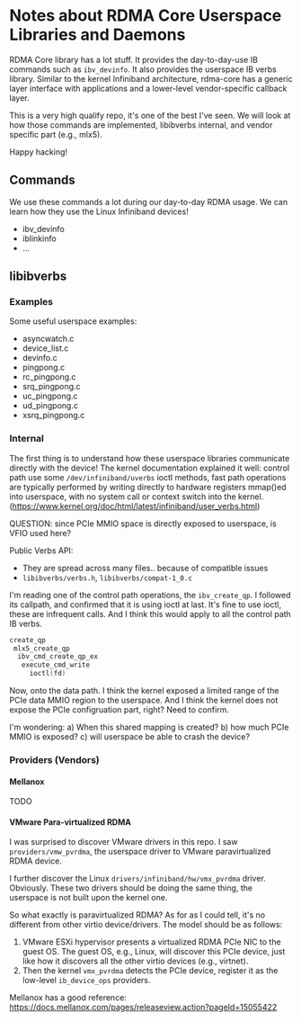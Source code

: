 # Notes about RDMA Core Userspace Libraries and Daemons

RDMA Core library has a lot stuff.
It provides the day-to-day-use IB commands such as `ibv_devinfo`.
It also provides the userspace IB verbs library.
Similar to the kernel Infiniband architecture,
rdma-core has a generic layer interface with applications
and a lower-level vendor-specific callback layer.

This is a very high qualify repo, it's one of the best I've seen.
We will look at how those commands are implemented,
libibverbs internal, and vendor specific part (e.g., mlx5).

Happy hacking!

## Commands

We use these commands a lot during our day-to-day RDMA usage.
We can learn how they use the Linux Infiniband devices!

- ibv_devinfo
- iblinkinfo
- ...

## libibverbs

### Examples

Some useful userspace examples:

- asyncwatch.c
- device_list.c
- devinfo.c
- pingpong.c
- rc_pingpong.c
- srq_pingpong.c
- uc_pingpong.c
- ud_pingpong.c
- xsrq_pingpong.c

### Internal

The first thing is to understand how these userspace libraries
communicate directly with the device!
The kernel documentation explained it well:
control path use some `/dev/infiniband/uverbs` ioctl methods,
fast path operations are typically performed by writing
directly to hardware registers mmap()ed into userspace,
with no system call or context switch into the kernel.
(https://www.kernel.org/doc/html/latest/infiniband/user_verbs.html)

QUESTION: since PCIe MMIO space is directly exposed to userspace, is VFIO used here?

Public Verbs API:

- They are spread across many files.. because of compatible issues
- `libibverbs/verbs.h`, `libibverbs/compat-1_0.c`

I'm reading one of the control path operations, the `ibv_create_qp`.
I followed its callpath, and confirmed that it is using ioctl at last.
It's fine to use ioctl, these are infrequent calls.
And I think this would apply to all the control path IB verbs.
```c
create_qp
 mlx5_create_qp
  ibv_cmd_create_qp_ex
   execute_cmd_write
     ioctl(fd)
```

Now, onto the data path.
I think the kernel exposed a limited range of the PCIe data MMIO region to the userspace.
And I think the kernel does not expose the PCIe configruation part, right? Need to confirm.

I'm wondering: a) When this shared mapping is created? b) how much PCIe MMIO is exposed?
c) will userspace be able to crash the device?


### Providers (Vendors)

#### Mellanox
TODO

#### VMware Para-virtualized RDMA

I was surprised to discover VMware drivers in this repo.
I saw `providers/vmw_pvrdma`, the userspace driver to VMware paravirtualized RDMA device.

I further discover the Linux `drivers/infiniband/hw/vmx_pvrdma` driver.
Obviously. These two drivers should be doing the same thing, the
userspace is not built upon the kernel one.

So what exactly is paravirtualized RDMA?
As for as I could tell, it's no different from other virtio device/drivers.
The model should be as follows:
1) VMware ESXi hypervisor presents a virtualized RDMA PCIe NIC
to the guest OS. The guest OS, e.g., Linux, will discover
this PCIe device, just like how it discovers all the other
virtio devices (e.g., virtnet).
2) Then the kernel `vmx_pvrdma` detects the PCIe device,
register it as the low-level `ib_device_ops` providers.

Mellanox has a good reference: https://docs.mellanox.com/pages/releaseview.action?pageId=15055422
